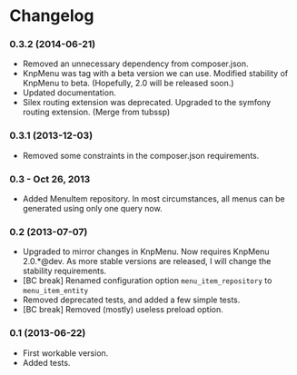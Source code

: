 Changelog
=========

### 0.3.2 (2014-06-21)

* Removed an unnecessary dependency from composer.json.
* KnpMenu was tag with a beta version we can use.  Modified stability of
  KnpMenu to beta.  (Hopefully, 2.0 will be released soon.)
* Updated documentation.
* Silex routing extension was deprecated.  Upgraded to the symfony routing
  extension.  (Merge from tubssp)

### 0.3.1 (2013-12-03)

* Removed some constraints in the composer.json requirements.

### 0.3 - Oct 26, 2013

* Added MenuItem repository.  In most circumstances, all menus can be
  generated using only one query now.

### 0.2 (2013-07-07)

* Upgraded to mirror changes in KnpMenu.  Now requires KnpMenu 2.0.*@dev.
  As more stable versions are released, I will change the stability
  requirements.
* [BC break] Renamed configuration option `menu_item_repository` to `menu_item_entity`
* Removed deprecated tests, and added a few simple tests.
* [BC break] Removed (mostly) useless preload option.

### 0.1 (2013-06-22)

* First workable version.
* Added tests.
